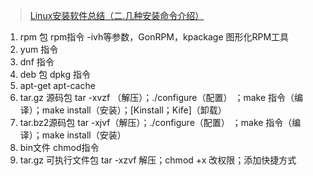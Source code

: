 > [Linux安装软件总结（二.几种安装命令介绍）](http://zyjustin9.iteye.com/blog/2026579)

1. rpm 包 rpm指令 -ivh等参数，GonRPM，kpackage 图形化RPM工具
2. yum 指令
3. dnf 指令
4. deb 包 dpkg 指令
5. apt-get apt-cache
3. tar.gz 源码包 tar -xvzf （解压）；./configure（配置） ；make 指令（编译）；make install（安装）；[Kinstall；Kife]（卸载）
4. tar.bz2源码包 tar -xjvf（解压）；./configure（配置） ；make 指令（编译）；make install（安装）
8. bin文件 chmod指令
9. tar.gz 可执行文件包 tar -xzvf 解压；chmod +x 改权限；添加快捷方式
